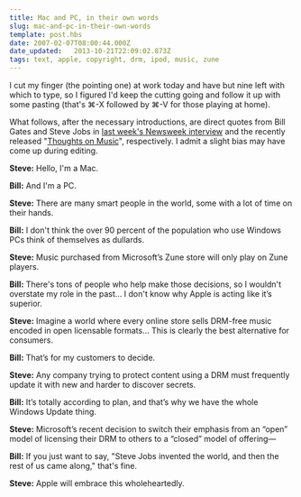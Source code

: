 ```yaml
---
title: Mac and PC, in their own words
slug: mac-and-pc-in-their-own-words
template: post.hbs
date: 2007-02-07T08:00:44.000Z
date_updated:   2013-10-21T22:09:02.873Z
tags: text, apple, copyright, drm, ipod, music, zune
---
```


I cut my finger (the pointing one) at work today and have but nine left with which to type, so I figured I'd keep the cutting going and follow it up with some pasting (that's &#8984;-X followed by &#8984;-V for those playing at home).<!--more-->

What follows, after the necessary introductions, are direct quotes from Bill Gates and Steve Jobs in <a href="http://www.msnbc.msn.com/id/16934083/site/newsweek/" title="'Bill Gates on Vista and Apple' on Newsweek">last week's Newsweek interview</a> and the recently released "<a href="http://www.apple.com/hotnews/thoughtsonmusic/" title="'Thoughts on Music' on Apple.com">Thoughts on Music</a>", respectively. I admit a slight bias may have come up during editing.

<b>Steve:</b> Hello, I'm a Mac.

<b>Bill:</b> And I'm a PC.

<b>Steve:</b> There are many smart people in the world, some with a lot of time on their hands.

<b>Bill:</b> I don't think the over 90 percent of the population who use Windows PCs think of themselves as dullards.

<b>Steve:</b> Music purchased from Microsoft’s Zune store will only play on Zune players.

<b>Bill:</b> There's tons of people who help make those decisions, so I wouldn't overstate my role in the past... I don't know why Apple is acting like it’s superior.

<b>Steve:</b> Imagine a world where every online store sells DRM-free music encoded in open licensable formats... This is clearly the best alternative for consumers.

<b>Bill:</b> That’s for my customers to decide.

<b>Steve:</b> Any company trying to protect content using a DRM must frequently update it with new and harder to discover secrets.

<b>Bill:</b> It’s totally according to plan, and that’s why we have the whole Windows Update thing.

<b>Steve:</b> Microsoft’s recent decision to switch their emphasis from an “open” model of licensing their DRM to others to a “closed” model of offering&mdash;

<b>Bill:</b> If you just want to say, "Steve Jobs invented the world, and then the rest of us came along," that's fine.

<b>Steve:</b> Apple will embrace this wholeheartedly.
